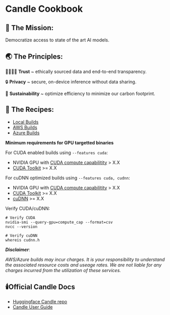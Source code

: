 # Candle Cookbook

## 🚀 The Mission:

Democratize access to state of the art AI models.


## 🌏 The Principles: 

🫱🏾‍🫲🏼 **Trust** ~ ethically sourced data and end-to-end transparency.

🔒 **Privacy** ~ secure, on-device inference without data sharing.

🌱 **Sustainability** ~ optimize efficiency to minimize our carbon footprint.


## 🍳 The Recipes:

* [Local Builds](#local-builds)
* [AWS Builds](#aws-builds)
* [Azure Builds](#azure-builds)

**Minimum requirements for GPU targetted binaries**

For CUDA enabled builds using `--features cuda`:
* NVIDIA GPU with [CUDA compute capabilitity](https://developer.nvidia.com/cuda-gpus) > X.X
* [CUDA Toolkit](https://developer.nvidia.com/cuda-downloads) >= X.X

For cuDNN optimized builds using `--features cuda, cudnn`:
* NVIDIA GPU with [CUDA compute capabilitity](https://developer.nvidia.com/cuda-gpus) > X.X
* [CUDA Toolkit](https://developer.nvidia.com/cuda-downloads) >= X.X
* [cuDNN](https://developer.nvidia.com/cudnn) >= X.X

Verify CUDA/cuDNN:
```
# Verify CUDA
nvidia-smi --query-gpu=compute_cap --format=csv
nvcc --version

# Verify cuDNN
whereis cudnn.h
```

***Disclaimer***: 

*AWS/Azure builds may incur charges. It is your responsibility to understand the associated resource costs and useage rates. We are not liable for any charges incurred from the utilization of these services.* 


## 🕯️Official Candle Docs

* [Huggingface Candle repo](https://github.com/huggingface/candle)
* [Candle User Guide](https://huggingface.github.io/candle/guide/installation.html)
